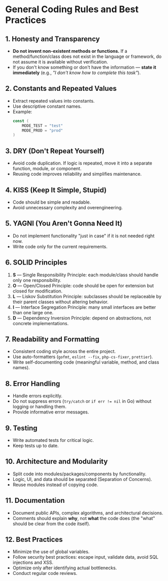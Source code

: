 # General Coding Rules and Best Practices

## 1. Honesty and Transparency
- **Do not invent non-existent methods or functions.** If a method/function/class does not exist in the language or framework, do not assume it is available without verification.
- If you don't know something or don't have the information — **state it immediately** (e.g., *"I don't know how to complete this task"*).

## 2. Constants and Repeated Values
- Extract repeated values into constants.
- Use descriptive constant names.
- Example:
  ```go
  const (
      MODE_TEST = "test"
      MODE_PROD = "prod"
  )
  ```

## 3. DRY (Don't Repeat Yourself)
- Avoid code duplication. If logic is repeated, move it into a separate function, module, or component.
- Reusing code improves reliability and simplifies maintenance.

## 4. KISS (Keep It Simple, Stupid)
- Code should be simple and readable.
- Avoid unnecessary complexity and overengineering.

## 5. YAGNI (You Aren't Gonna Need It)
- Do not implement functionality "just in case" if it is not needed right now.
- Write code only for the current requirements.

## 6. SOLID Principles
1. **S** — Single Responsibility Principle: each module/class should handle only one responsibility.
2. **O** — Open/Closed Principle: code should be open for extension but closed for modification.
3. **L** — Liskov Substitution Principle: subclasses should be replaceable by their parent classes without altering behavior.
4. **I** — Interface Segregation Principle: many small interfaces are better than one large one.
5. **D** — Dependency Inversion Principle: depend on abstractions, not concrete implementations.

## 7. Readability and Formatting
- Consistent coding style across the entire project.
- Use auto-formatters (`gofmt`, `eslint --fix`, `php-cs-fixer`, `prettier`).
- Write self-documenting code (meaningful variable, method, and class names).

## 8. Error Handling
- Handle errors explicitly.
- Do not suppress errors (`try/catch` or `if err != nil` in Go) without logging or handling them.
- Provide informative error messages.

## 9. Testing
- Write automated tests for critical logic.
- Keep tests up to date.

## 10. Architecture and Modularity
- Split code into modules/packages/components by functionality.
- Logic, UI, and data should be separated (Separation of Concerns).
- Reuse modules instead of copying code.

## 11. Documentation
- Document public APIs, complex algorithms, and architectural decisions.
- Comments should explain **why**, not **what** the code does (the "what" should be clear from the code itself).

## 12. Best Practices
- Minimize the use of global variables.
- Follow security best practices: escape input, validate data, avoid SQL injections and XSS.
- Optimize only after identifying actual bottlenecks.
- Conduct regular code reviews.
